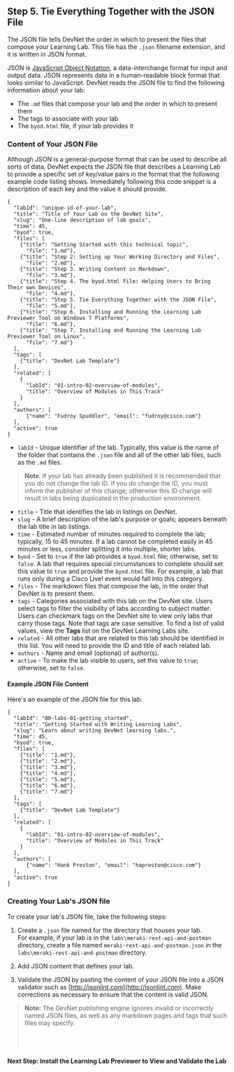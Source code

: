 ## Step 5. Tie Everything Together with the JSON File

The JSON file tells DevNet the order in which to present the files that compose your Learning Lab. This file has the `.json` filename extension, and it is written in JSON format.

JSON is [JavaScript Object Notation](http://json.org/), a data-interchange format for input and output data. JSON represents data in a human-readable block format that looks similar to
JavaScript. DevNet reads the JSON file to find the following information about your lab:
* The `.md` files that compose your lab and the order in which to present them
* The tags to associate with your lab
* The `byod.html` file, if your lab provides it  

### Content of Your JSON File
Although JSON is a general-purpose format that can be used to describe all sorts of data, DevNet expects the JSON file that describes a Learning Lab to provide a specific set of key/value pairs in the format that the following example code listing shows. Immediately following this code snippet is a description of each key and the value it should provide.
```
{
  "labId": "unique-id-of-your-lab",
  "title": "Title of Your Lab on the DevNet Site",
  "slug": "One-line description of lab goals",
  "time": 45,
  "byod": true,
  "files": [
    {"title": "Getting Started with this technical topic",
      "file": "1.md"},
    {"title": "Step 2: Setting up Your Working Directory and Files",
      "file": "2.md"},
    {"title": "Step 3. Writing Content in Markdown",
      "file": "3.md"},
    {"title": "Step 4. The byod.html File: Helping Users to Bring Their own Devices",
      "file": "4.md"},
  	{"title": "Step 5. Tie Everything Together with the JSON File",
      "file": "5.md"},
  	{"title": "Step 6. Installing and Running the Learning Lab Previewer Tool on Windows 7 Platforms",
      "file": "6.md"},
  	{"title": "Step 7. Installing and Running the Learning Lab Previewer Tool on Linux",
      "file": "7.md"}
  ],
  "tags": [
	{"title": "DevNet Lab Template"}
  ],
  "related": [
    {      
	  "labId": "01-intro-02-overview-of-modules",
	  "title": "Overview of Modules in This Track"
    }
  ],      
  "authors": [
      {"name": "Fudroy Spuddler", "email": "fudroy@cisco.com"}
  ],
  "active": true
}
```
  * `labId` - Unique identifier of the lab. Typically, this value is the name of the folder that contains the `.json` file and all of the other lab files, such as the `.md` files.
  > **Note**: If your lab has already been published it is recommended that you do not change the lab ID. If you do change the ID, you must inform the publisher of this change; otherwise this ID change will result in labs being duplicated in the production environment.
  * `title` - Title that identifies the lab in listings on DevNet.
  * `slug` - A brief description of the lab's purpose or goals; appears beneath the lab title in lab listings.
  * `time` - Estimated number of minutes required to complete the lab; typically, 15 to 45 minutes. If a lab cannot be completed easily in 45 minutes or less, consider splitting it into multiple, shorter labs.
  * `byod` - Set to `true` if the lab provides a `byod.html` file; otherwise, set to `false`.  A lab that requires  special circumstances to complete should set this value to `true` and provide the `byod.html` file. For example, a lab that runs only during a Cisco Live! event would fall into this category.
  * `files` - The markdown files that compose the lab, in the order that DevNet is to present them.
  * `tags` - Categories associated with this lab on the DevNet site. Users select tags to filter the visibility of labs according to subject matter. Users can checkmark tags on the DevNet site to view only labs that carry those tags.  Note that tags are case sensitive. To find a list of valid values, view the __Tags__ list on the DevNet Learning Labs site.
  * `related` - All other labs that are related to this lab should be identified in this list. You will need to provide the ID and title of each related lab.
  * `authors` - Name and email (optional) of author(s).
  * `active` - To make the lab visible to users, set this value to `true`; otherwise, set to `false`.

#### Example JSON File Content
Here's an example of the JSON file for this lab.

```
{
  "labId": "00-labs-01-getting_started",
  "title": "Getting Started with Writing Learning Labs",
  "slug": "Learn about writing DevNet learning labs.",
  "time": 45,
  "byod": true,
  "files": [
    {"title": "1.md"},
    {"title": "2.md"},
    {"title": "3.md"},
    {"title": "4.md"},
    {"title": "5.md"},
    {"title": "6.md"},
    {"title": "7.md"}
  ],
  "tags": [
	{"title": "DevNet Lab Template"}
  ],
  "related": [
    {      
	  "labId": "01-intro-02-overview-of-modules",
	  "title": "Overview of Modules in This Track"
    }
  ],      
  "authors": [
      {"name": "Hank Preston", "email": "hapreston@cisco.com"}
  ],
  "active": true
}
```
### Creating Your Lab's JSON file
To create your lab's JSON file, take the following steps:

1. Create a `.json` file named for the directory that houses your lab.  
For example, if your lab is in the `labs\meraki-rest-api-and-postman` directory, create a file named `meraki-rest-api-and-postman.json` in the `labs\meraki-rest-api-and-postman` directory.

1. Add JSON content that defines your lab.

3. Validate the JSON by pasting the content of your JSON file into a JSON validator such as [http://jsonlint.com](http://jsonlint.com).  Make corrections as necessary to ensure that the content is valid JSON.  
> **Note:** The DevNet publishing engine ignores invalid or incorrectly named JSON files, as well as any markdown pages and tags that such files may specify.  
<br/><br/><br/>

#### Next Step: Install the Learning Lab Previewer to View and Validate the Lab
